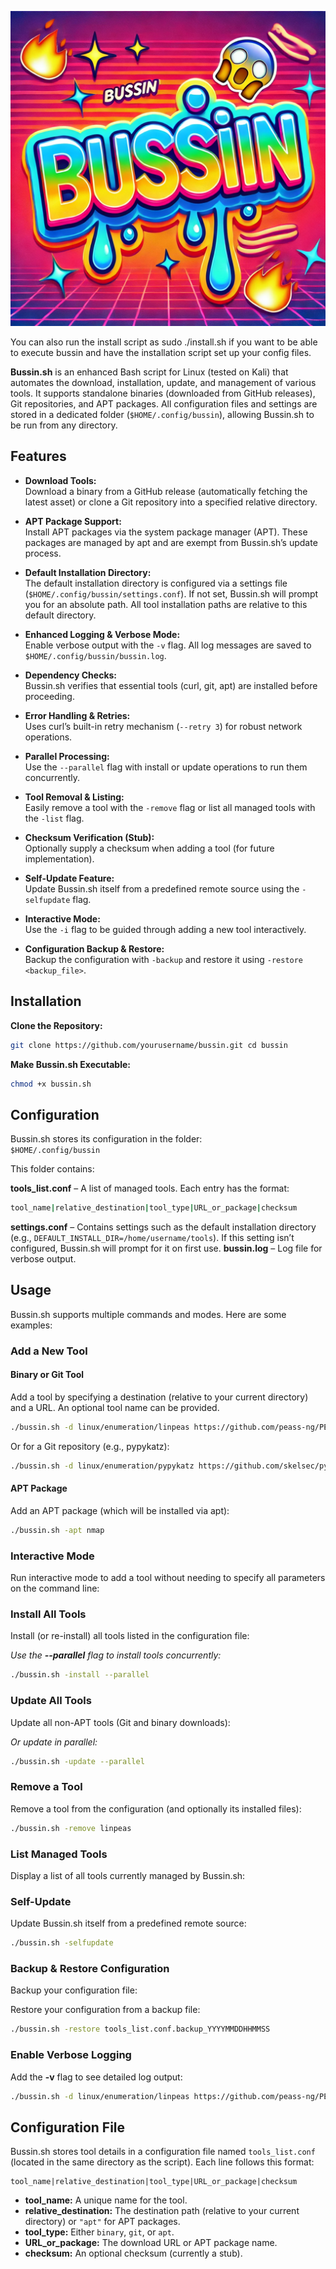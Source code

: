 
![Bussin](https://github.com/p3ta00/bussin/blob/main/bussin.png)

You can also run the install script as sudo ./install.sh if you want to be able to execute bussin and have the installation script set up your config files. 

**Bussin.sh** is an enhanced Bash script for Linux (tested on Kali) that automates the download, installation, update, and management of various tools. It supports standalone binaries (downloaded from GitHub releases), Git repositories, and APT packages. All configuration files and settings are stored in a dedicated folder (`$HOME/.config/bussin`), allowing Bussin.sh to be run from any directory.

## Features

- **Download Tools:**  
  Download a binary from a GitHub release (automatically fetching the latest asset) or clone a Git repository into a specified relative directory.

- **APT Package Support:**  
  Install APT packages via the system package manager (APT). These packages are managed by apt and are exempt from Bussin.sh’s update process.

- **Default Installation Directory:**  
  The default installation directory is configured via a settings file (`$HOME/.config/bussin/settings.conf`). If not set, Bussin.sh will prompt you for an absolute path. All tool installation paths are relative to this default directory.

- **Enhanced Logging & Verbose Mode:**  
  Enable verbose output with the `-v` flag. All log messages are saved to `$HOME/.config/bussin/bussin.log`.

- **Dependency Checks:**  
  Bussin.sh verifies that essential tools (curl, git, apt) are installed before proceeding.

- **Error Handling & Retries:**  
  Uses curl’s built-in retry mechanism (`--retry 3`) for robust network operations.

- **Parallel Processing:**  
  Use the `--parallel` flag with install or update operations to run them concurrently.

- **Tool Removal & Listing:**  
  Easily remove a tool with the `-remove` flag or list all managed tools with the `-list` flag.

- **Checksum Verification (Stub):**  
  Optionally supply a checksum when adding a tool (for future implementation).

- **Self-Update Feature:**  
  Update Bussin.sh itself from a predefined remote source using the `-selfupdate` flag.

- **Interactive Mode:**  
  Use the `-i` flag to be guided through adding a new tool interactively.

- **Configuration Backup & Restore:**  
  Backup the configuration with `-backup` and restore it using `-restore <backup_file>`.

## Installation

 **Clone the Repository:**

```bash
git clone https://github.com/yourusername/bussin.git cd bussin

```

**Make Bussin.sh Executable:**

```bash
chmod +x bussin.sh
```

## Configuration

Bussin.sh stores its configuration in the folder:  
`$HOME/.config/bussin`

This folder contains:

**tools_list.conf** – A list of managed tools. Each entry has the format:

```bash
tool_name|relative_destination|tool_type|URL_or_package|checksum
```

 **settings.conf** – Contains settings such as the default installation directory (e.g., `DEFAULT_INSTALL_DIR=/home/username/tools`). If this setting isn’t configured, Bussin.sh will prompt for it on first use.
 **bussin.log** – Log file for verbose output.

## Usage

Bussin.sh supports multiple commands and modes. Here are some examples:

### Add a New Tool

#### Binary or Git Tool

Add a tool by specifying a destination (relative to your current directory) and a URL. An optional tool name can be provided.

```bash
./bussin.sh -d linux/enumeration/linpeas https://github.com/peass-ng/PEASS-ng/releases/download/20250301-c97fb02a/linpeas.sh
```

Or for a Git repository (e.g., pypykatz):

```bash
./bussin.sh -d linux/enumeration/pypykatz https://github.com/skelsec/pypykatz.git
```

#### APT Package

Add an APT package (which will be installed via apt):

```bash
./bussin.sh -apt nmap
```

### Interactive Mode

Run interactive mode to add a tool without needing to specify all parameters on the command line:

### Install All Tools

Install (or re-install) all tools listed in the configuration file:

*Use the **\--parallel** flag to install tools concurrently:*

```bash
./bussin.sh -install --parallel
```

### Update All Tools

Update all non-APT tools (Git and binary downloads):

*Or update in parallel:*

```bash
./bussin.sh -update --parallel
```

### Remove a Tool

Remove a tool from the configuration (and optionally its installed files):

```bash
./bussin.sh -remove linpeas
```

### List Managed Tools

Display a list of all tools currently managed by Bussin.sh:

### Self-Update

Update Bussin.sh itself from a predefined remote source:

```bash
./bussin.sh -selfupdate
```

### Backup & Restore Configuration

Backup your configuration file:

Restore your configuration from a backup file:

```bash
./bussin.sh -restore tools_list.conf.backup_YYYYMMDDHHMMSS
```

### Enable Verbose Logging

Add the **\-v** flag to see detailed log output:

```bash
./bussin.sh -d linux/enumeration/linpeas https://github.com/peass-ng/PEASS-ng/releases/download/20250301-c97fb02a/linpeas.sh -v
```

## Configuration File

Bussin.sh stores tool details in a configuration file named `tools_list.conf` (located in the same directory as the script). Each line follows this format:

```
tool_name|relative_destination|tool_type|URL_or_package|checksum
```

- **tool\_name:** A unique name for the tool.
- **relative\_destination:** The destination path (relative to your current directory) or `"apt"` for APT packages.
- **tool\_type:** Either `binary`, `git`, or `apt`.
- **URL\_or\_package:** The download URL or APT package name.
- **checksum:** An optional checksum (currently a stub).

